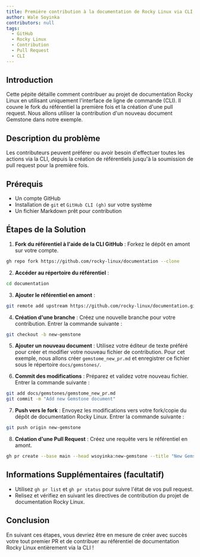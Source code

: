 ```yaml
---
title: Première contribution à la documentation de Rocky Linux via CLI
author: Wale Soyinka
contributors: null
tags:
  - GitHub
  - Rocky Linux
  - Contribution
  - Pull Request
  - CLI
---
```


## Introduction

Cette pépite détaille comment contribuer au projet de documentation Rocky Linux en utilisant uniquement l'interface de ligne de commande (CLI). Il couvre le fork du référentiel la première fois et la création d'une pull request.
Nous allons utiliser la contribution d'un nouveau document Gemstone dans notre exemple.

## Description du problème

Les contributeurs peuvent préférer ou avoir besoin d'effectuer toutes les actions via la CLI, depuis la création de référentiels jusqu'à la soumission de pull request pour la première fois.

## Prérequis

- Un compte GitHub
- Installation de `git` et `GitHub CLI (gh)` sur votre système
- Un fichier Markdown prêt pour contribution

## Étapes de la Solution

1. **Fork du référentiel à l'aide de la CLI GitHub** :
  Forkez le dépôt en amont sur votre compte.

  ```bash
  gh repo fork https://github.com/rocky-linux/documentation --clone
  ```

2. **Accéder au répertoire du référentiel** :

  ```bash
  cd documentation
  ```

3. **Ajouter le référentiel en amont** :

  ```bash
  git remote add upstream https://github.com/rocky-linux/documentation.git
  ```

4. **Création d'une branche** :
  Créez une nouvelle branche pour votre contribution. Entrer la commande suivante :

  ```bash
  git checkout -b new-gemstone
  ```

5. **Ajouter un nouveau document** :
  Utilisez votre éditeur de texte préféré pour créer et modifier votre nouveau fichier de contribution.
  Pour cet exemple, nous allons créer `gemstome_new_pr.md` et enregistrer ce fichier sous le répertoire `docs/gemstones/`.

6. **Commit des modifications** :
  Préparez et validez votre nouveau fichier. Entrer la commande suivante :

  ```bash
  git add docs/gemstones/gemstome_new_pr.md
  git commit -m "Add new Gemstone document"
  ```

7. **Push vers le fork** :
  Envoyez les modifications vers votre fork/copie du dépôt de documentation Rocky Linux. Entrer la commande suivante :

  ```bash
  git push origin new-gemstone
  ```

8. **Création d'une Pull Request** :
  Créez une requête vers le référentiel en amont.

  ```bash
  gh pr create --base main --head wsoyinka:new-gemstone --title "New Gemstone: Creating PRs via CLI" --body "Guide on how to contribute to documentation using CLI"
  ```

## Informations Supplémentaires (facultatif)

- Utilisez `gh pr list` et `gh pr status` pour suivre l'état de vos pull request.
- Relisez et vérifiez en suivant les directives de contribution du projet de documentation Rocky Linux.

## Conclusion

En suivant ces étapes, vous devriez être en mesure de créer avec succès votre tout premier PR et de contribuer au référentiel de documentation Rocky Linux entièrement via la CLI !
